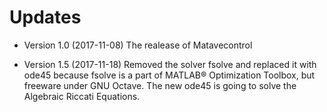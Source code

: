 # Updates

* Version 1.0 (2017-11-08)
 The realease of Matavecontrol
 
* Version 1.5 (2017-11-18)
Removed the solver fsolve and replaced it with ode45 because fsolve is a part of MATLAB® Optimization Toolbox, but freeware under GNU Octave. The new ode45 is going to solve the Algebraic Riccati Equations.

 
 
